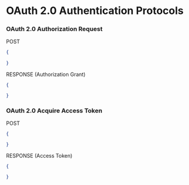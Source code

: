 # OAuth 2.0 Authentication Protocols

### OAuth 2.0 Authorization Request

POST
```json
{
  
}
```

RESPONSE (Authorization Grant)
```json
{

}
```

### OAuth 2.0 Acquire Access Token

POST
```json
{

}
```

RESPONSE (Access Token)
```json
{

}
```
